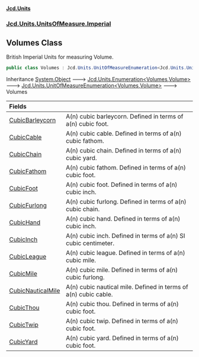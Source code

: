 #### [Jcd.Units](index.md 'index')
### [Jcd.Units.UnitsOfMeasure.Imperial](Jcd.Units.UnitsOfMeasure.Imperial.md 'Jcd.Units.UnitsOfMeasure.Imperial')

## Volumes Class

British Imperial Units for measuring Volume.

```csharp
public class Volumes : Jcd.Units.UnitOfMeasureEnumeration<Jcd.Units.UnitsOfMeasure.Imperial.Volumes, Jcd.Units.UnitTypes.Volume>
```

Inheritance [System.Object](https://docs.microsoft.com/en-us/dotnet/api/System.Object 'System.Object') &#129106; [Jcd.Units.Enumeration&lt;](Jcd.Units.Enumeration_TEnumeration,T_.md 'Jcd.Units.Enumeration<TEnumeration,T>')[Volumes](Jcd.Units.UnitsOfMeasure.Imperial.Volumes.md 'Jcd.Units.UnitsOfMeasure.Imperial.Volumes')[,](Jcd.Units.Enumeration_TEnumeration,T_.md 'Jcd.Units.Enumeration<TEnumeration,T>')[Volume](Jcd.Units.UnitTypes.Volume.md 'Jcd.Units.UnitTypes.Volume')[&gt;](Jcd.Units.Enumeration_TEnumeration,T_.md 'Jcd.Units.Enumeration<TEnumeration,T>') &#129106; [Jcd.Units.UnitOfMeasureEnumeration&lt;](Jcd.Units.UnitOfMeasureEnumeration_TEnumeration,T_.md 'Jcd.Units.UnitOfMeasureEnumeration<TEnumeration,T>')[Volumes](Jcd.Units.UnitsOfMeasure.Imperial.Volumes.md 'Jcd.Units.UnitsOfMeasure.Imperial.Volumes')[,](Jcd.Units.UnitOfMeasureEnumeration_TEnumeration,T_.md 'Jcd.Units.UnitOfMeasureEnumeration<TEnumeration,T>')[Volume](Jcd.Units.UnitTypes.Volume.md 'Jcd.Units.UnitTypes.Volume')[&gt;](Jcd.Units.UnitOfMeasureEnumeration_TEnumeration,T_.md 'Jcd.Units.UnitOfMeasureEnumeration<TEnumeration,T>') &#129106; Volumes

| Fields | |
| :--- | :--- |
| [CubicBarleycorn](Jcd.Units.UnitsOfMeasure.Imperial.Volumes.CubicBarleycorn.md 'Jcd.Units.UnitsOfMeasure.Imperial.Volumes.CubicBarleycorn') | A(n) cubic barleycorn. Defined in terms of a(n) cubic foot. |
| [CubicCable](Jcd.Units.UnitsOfMeasure.Imperial.Volumes.CubicCable.md 'Jcd.Units.UnitsOfMeasure.Imperial.Volumes.CubicCable') | A(n) cubic cable. Defined in terms of a(n) cubic fathom. |
| [CubicChain](Jcd.Units.UnitsOfMeasure.Imperial.Volumes.CubicChain.md 'Jcd.Units.UnitsOfMeasure.Imperial.Volumes.CubicChain') | A(n) cubic chain. Defined in terms of a(n) cubic yard. |
| [CubicFathom](Jcd.Units.UnitsOfMeasure.Imperial.Volumes.CubicFathom.md 'Jcd.Units.UnitsOfMeasure.Imperial.Volumes.CubicFathom') | A(n) cubic fathom. Defined in terms of a(n) cubic foot. |
| [CubicFoot](Jcd.Units.UnitsOfMeasure.Imperial.Volumes.CubicFoot.md 'Jcd.Units.UnitsOfMeasure.Imperial.Volumes.CubicFoot') | A(n) cubic foot. Defined in terms of a(n) cubic inch. |
| [CubicFurlong](Jcd.Units.UnitsOfMeasure.Imperial.Volumes.CubicFurlong.md 'Jcd.Units.UnitsOfMeasure.Imperial.Volumes.CubicFurlong') | A(n) cubic furlong. Defined in terms of a(n) cubic chain. |
| [CubicHand](Jcd.Units.UnitsOfMeasure.Imperial.Volumes.CubicHand.md 'Jcd.Units.UnitsOfMeasure.Imperial.Volumes.CubicHand') | A(n) cubic hand. Defined in terms of a(n) cubic inch. |
| [CubicInch](Jcd.Units.UnitsOfMeasure.Imperial.Volumes.CubicInch.md 'Jcd.Units.UnitsOfMeasure.Imperial.Volumes.CubicInch') | A(n) cubic inch. Defined in terms of a(n) SI cubic centimeter. |
| [CubicLeague](Jcd.Units.UnitsOfMeasure.Imperial.Volumes.CubicLeague.md 'Jcd.Units.UnitsOfMeasure.Imperial.Volumes.CubicLeague') | A(n) cubic league. Defined in terms of a(n) cubic mile. |
| [CubicMile](Jcd.Units.UnitsOfMeasure.Imperial.Volumes.CubicMile.md 'Jcd.Units.UnitsOfMeasure.Imperial.Volumes.CubicMile') | A(n) cubic mile. Defined in terms of a(n) cubic furlong. |
| [CubicNauticalMile](Jcd.Units.UnitsOfMeasure.Imperial.Volumes.CubicNauticalMile.md 'Jcd.Units.UnitsOfMeasure.Imperial.Volumes.CubicNauticalMile') | A(n) cubic nautical mile. Defined in terms of a(n) cubic cable. |
| [CubicThou](Jcd.Units.UnitsOfMeasure.Imperial.Volumes.CubicThou.md 'Jcd.Units.UnitsOfMeasure.Imperial.Volumes.CubicThou') | A(n) cubic thou. Defined in terms of a(n) cubic foot. |
| [CubicTwip](Jcd.Units.UnitsOfMeasure.Imperial.Volumes.CubicTwip.md 'Jcd.Units.UnitsOfMeasure.Imperial.Volumes.CubicTwip') | A(n) cubic twip. Defined in terms of a(n) cubic foot. |
| [CubicYard](Jcd.Units.UnitsOfMeasure.Imperial.Volumes.CubicYard.md 'Jcd.Units.UnitsOfMeasure.Imperial.Volumes.CubicYard') | A(n) cubic yard. Defined in terms of a(n) cubic foot. |
